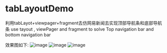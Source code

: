 # tabLayoutDemo
利用tabLayot+viewpager+fragment去仿网易新闻去实现顶部导航条和底部导航条    use tayout , viewPager and fragment to solve Top navigation bar and bottom navigation bar

效果图如下:
![image](https://github.com/willBars/tabLayoutDemo/screenshort/Screenshot_1494472470.png)
![image](https://github.com/willBars/tabLayoutDemo/screenshort/Screenshot_1494472484.png)
![image](https://github.com/willBars/tabLayoutDemo/screenshort/Screenshot_1494472487.png)
